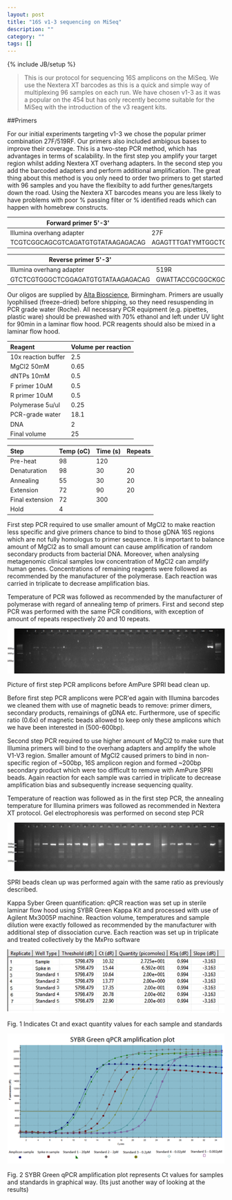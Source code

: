 ```yaml
---
layout: post
title: "16S v1-3 sequencing on MiSeq"
description: ""
category: ""
tags: []
---
```

{% include JB/setup %}

> This is our protocol for sequencing 16S amplicons on the MiSeq.  We use the Nextera XT barcodes as this is a quick and simple way of multiplexing 96 samples on each run.  We have chosen v1-3 as it was a popular on the 454 but has only recently become suitable for the MiSeq with the introduction of the v3 reagent kits.

##Primers

For our initial experiments targeting v1-3 we chose the popular primer combination 27F/519RF. Our primers also included ambigous bases to improve their coverage. This is a two-step PCR method, which has advantages in terms of scalability. In the first step you amplify your target region whilst adding Nextera XT overhang adapters. In the second step you add the barcoded adapters and perform additional amplification. The great thing about this method is you only need to order two primers to get started with 96 samples and you have the flexibilty to add further genes/targets down the road. Using the Nextera XT barcodes means you are less likely to have problems with poor % passing filter or % identified reads which can happen with homebrew constructs.


| Forward primer 5'-3'              |                      |                                                         |
|-----------------------------------|----------------------|---------------------------------------------------------|
| Illumina overhang adapter         | 27F                  | Forward primer                                          |
| TCGTCGGCAGCGTCAGATGTGTATAAGAGACAG | AGAGTTTGATYMTGGCTCAG | TCGTCGGCAGCGTCAGATGTGTATAAGAGACAG**AGAGTTTGATYMTGGCTCAG** |


| Reverse primer 5'-3'               |                    |                                                        |
|------------------------------------|--------------------|--------------------------------------------------------|
| Illumina overhang adapter          | 519R               | Reverse primer                                         |
| GTCTCGTGGGCTCGGAGATGTGTATAAGAGACAG | GWATTACCGCGGCKGCTG | GTCTCGTGGGCTCGGAGATGTGTATAAGAGACAG**GWATTACCGCGGCKGCTG** |

Our oligos are supplied by [Alta Bioscience](http://www.altabioscience.com/), Birmingham. Primers are usually lyophilised (freeze-dried) before shipping, so they need resuspending in PCR grade water (Roche). All necessary PCR equipment (e.g. pipettes, plastic ware) should be prewashed with 70% ethanol and left under UV light for 90min in a laminar flow hood. PCR reagents should also be mixed in a laminar flow hood.

|Reagent             | Volume per reaction|
|:-------------------|:-------------------|
|10x reaction buffer | 2.5                |
|MgCl2 50mM          | 0.65               |
|dNTPs 10mM          | 0.5                |
|F primer 10uM       | 0.5                |
|R primer 10uM       | 0.5                |
|Polymerase 5u/ul    | 0.25               |
|PCR-grade water     | 18.1               | 
|DNA                 | 2                  |
|Final volume        | 25                 |


|Step            | Temp (oC) | Time (s) | Repeats|
|:---------------|:----------|:---------|:-------|
|Pre-heat        | 98        | 120      |        |
|Denaturation    | 98        | 30       | 20     |
|Annealing       | 55        | 30       | 20     |
|Extension       | 72        | 90       | 20     |
|Final extension | 72        | 300      |        |
|Hold            | 4         |          |        |


First step PCR required to use smaller amount of MgCl2 to make reaction less specific and give primers chance to bind to those gDNA 16S regions which are not fully homologus to primer sequence. It is important to balance amount of MgCl2 as to small amount can cause amplification of random secondary products from bacterial DNA. Moreover, when analysing metagenomic clinical samples low concentration of MgCl2 can amplify human genes. Concentrations of remaining reagents were followed as recommended by the manufacturer of the polymerase.
Each reaction was carried in triplicate to decrease amplification bias.

Temperature of PCR was followed as recommended by the manufacturer of polymerase with regard of annealing temp of primers.
First and second step PCR was performed with the same PCR conditions, with exception of amount of repeats respectively 20 and 10 repeats.


![First step PCR](/images/130911_step_one_pcr.png)

Picture of first step PCR amplicons before AmPure SPRI bead clean up. 

Before first step PCR amplicons were PCR'ed again with Illumina barcodes we cleaned them with use of magnetic beads to remove: primer dimers, secondary products, remainings of gDNA etc. Furthermore, use of specific ratio (0.6x) of magnetic beads allowed to keep only these amplicons which we have been interested in (500-600bp).

Second step PCR required to use higher amount of MgCl2 to make sure that Illumina primers will bind to the overhang adapters and amplify the whole V1-V3 region.  Smaller amount of MgCl2 caused primers to bind in non-specific region of ~500bp, 16S amplicon region and formed  ~200bp secondary product which were too difficult to remove with AmPure SPRI beads. Again reaction for each sample was carried in triplicate to decrease amplification bias and subsequently increase sequencing quality.

Temperature of reaction was followed as in the first step PCR, the annealing temperature for Illumina primers was followed as recommended in Nextera XT protocol.
Gel electrophoresis was performed on second step PCR 

![Second step PCR](/images/130911_step_two_pcr.png)

SPRI beads clean up was performed again with  the same ratio as previously described.

Kappa Syber Green quantification:
qPCR reaction was set up in sterile laminar flow hood using SYBR Green Kappa Kit and processed with use of Agilent Mx3005P machine.
Reaction volume, temperatures and sample dilution were exactly followed as recommended by the manufacturer with additional step of dissociation curve.
Each reaction was set up in triplicate and treated collectively by the MxPro software

![qPCR results](/images/130911_KAPA_qpcr.png)

Fig. 1 Indicates Ct and exact quantity values for each sample and standards

![Amplification plots](/images/130911_KAPA_amp_plot.png)

Fig. 2 SYBR Green qPCR amplification plot represents Ct values for samples and standards in graphical way. (Its just another way of looking at the results)


